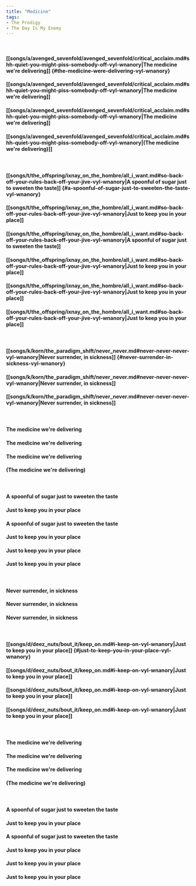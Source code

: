 ```yaml
---
title: "Medicine"
tags:
- The Prodigy
- The Day Is My Enemy
---
```

&nbsp;
#### [[songs/a/avenged_sevenfold/avenged_sevenfold/critical_acclaim.md#shh-quiet-you-might-piss-somebody-off-vyl-wnanory|The medicine we're delivering]] {#the-medicine-were-delivering-vyl-wnanory}
#### [[songs/a/avenged_sevenfold/avenged_sevenfold/critical_acclaim.md#shh-quiet-you-might-piss-somebody-off-vyl-wnanory|The medicine we're delivering]]
#### [[songs/a/avenged_sevenfold/avenged_sevenfold/critical_acclaim.md#shh-quiet-you-might-piss-somebody-off-vyl-wnanory|The medicine we're delivering]]
#### [[songs/a/avenged_sevenfold/avenged_sevenfold/critical_acclaim.md#shh-quiet-you-might-piss-somebody-off-vyl-wnanory|(The medicine we're delivering)]]
&nbsp;
#### [[songs/t/the_offspring/ixnay_on_the_hombre/all_i_want.md#so-back-off-your-rules-back-off-your-jive-vyl-wnanory|A spoonful of sugar just to sweeten the taste]] {#a-spoonful-of-sugar-just-to-sweeten-the-taste-vyl-wnanory}
#### [[songs/t/the_offspring/ixnay_on_the_hombre/all_i_want.md#so-back-off-your-rules-back-off-your-jive-vyl-wnanory|Just to keep you in your place]]
#### [[songs/t/the_offspring/ixnay_on_the_hombre/all_i_want.md#so-back-off-your-rules-back-off-your-jive-vyl-wnanory|A spoonful of sugar just to sweeten the taste]]
#### [[songs/t/the_offspring/ixnay_on_the_hombre/all_i_want.md#so-back-off-your-rules-back-off-your-jive-vyl-wnanory|Just to keep you in your place]]
#### [[songs/t/the_offspring/ixnay_on_the_hombre/all_i_want.md#so-back-off-your-rules-back-off-your-jive-vyl-wnanory|Just to keep you in your place]]
#### [[songs/t/the_offspring/ixnay_on_the_hombre/all_i_want.md#so-back-off-your-rules-back-off-your-jive-vyl-wnanory|Just to keep you in your place]]
&nbsp;
#### [[songs/k/korn/the_paradigm_shift/never_never.md#never-never-never-vyl-wnanory|Never surrender, in sickness]] {#never-surrender-in-sickness-vyl-wnanory}
#### [[songs/k/korn/the_paradigm_shift/never_never.md#never-never-never-vyl-wnanory|Never surrender, in sickness]]
#### [[songs/k/korn/the_paradigm_shift/never_never.md#never-never-never-vyl-wnanory|Never surrender, in sickness]]
&nbsp;
#### The medicine we're delivering
#### The medicine we're delivering
#### The medicine we're delivering
#### (The medicine we're delivering)
&nbsp;
#### A spoonful of sugar just to sweeten the taste
#### Just to keep you in your place
#### A spoonful of sugar just to sweeten the taste
#### Just to keep you in your place
#### Just to keep you in your place
#### Just to keep you in your place
&nbsp;
#### Never surrender, in sickness
#### Never surrender, in sickness
#### Never surrender, in sickness
&nbsp;
#### [[songs/d/deez_nuts/bout_it/keep_on.md#i-keep-on-vyl-wnanory|Just to keep you in your place]] {#just-to-keep-you-in-your-place-vyl-wnanory}
#### [[songs/d/deez_nuts/bout_it/keep_on.md#i-keep-on-vyl-wnanory|Just to keep you in your place]]
#### [[songs/d/deez_nuts/bout_it/keep_on.md#i-keep-on-vyl-wnanory|Just to keep you in your place]]
#### [[songs/d/deez_nuts/bout_it/keep_on.md#i-keep-on-vyl-wnanory|Just to keep you in your place]]
&nbsp;
#### The medicine we're delivering
#### The medicine we're delivering
#### The medicine we're delivering
#### (The medicine we're delivering)
&nbsp;
#### A spoonful of sugar just to sweeten the taste
#### Just to keep you in your place
#### A spoonful of sugar just to sweeten the taste
#### Just to keep you in your place
#### Just to keep you in your place
#### Just to keep you in your place
